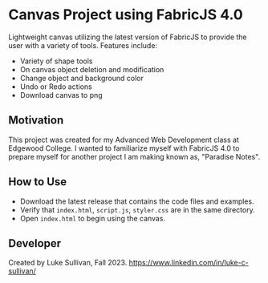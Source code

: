 # Canvas Project using FabricJS 4.0
Lightweight canvas utilizing the latest version of FabricJS to provide the user with a variety of tools.
Features include:
- Variety of shape tools
- On canvas object deletion and modification
- Change object and background color
- Undo or Redo actions
- Download canvas to png

## Motivation
This project was created for my Advanced Web Development class at Edgewood College. I wanted to familiarize myself with FabricJS 4.0 to prepare myself for another project I am making known as, "Paradise Notes". 

## How to Use
- Download the latest release that contains the code files and examples.
- Verify that ```index.html```, ```script.js```, ```styler.css``` are in the same directory.
- Open ```index.html``` to begin using the canvas.

## Developer
Created by Luke Sullivan, Fall 2023.
https://www.linkedin.com/in/luke-c-sullivan/
